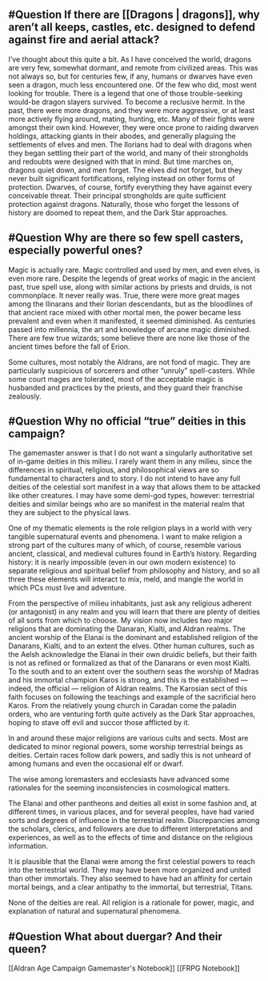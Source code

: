 ## #Question If there are [[Dragons | dragons]], why aren’t all keeps, castles, etc. designed to defend against fire and aerial attack?

I’ve thought about this quite a bit. As I have conceived the world, dragons are very few, somewhat dormant, and remote from civilized areas. This was not always so, but for centuries few, if any, humans or dwarves have even seen a dragon, much less encountered one. Of the few who did, most went looking for trouble. There is a legend that one of those trouble-seeking would-be dragon slayers survived. To become a reclusive hermit. In the past, there were more dragons, and they were more aggressive, or at least more actively flying around, mating, hunting, etc. Many of their fights were amongst their own kind. However, they were once prone to raiding dwarven holdings, attacking giants in their abodes, and generally plaguing the settlements of elves and men. The Ilorians had to deal with dragons when they began settling their part of the world, and many of their strongholds and redoubts were designed with that in mind. But time marches on, dragons quiet down, and men forget. The elves did not forget, but they never built significant fortifications, relying instead on other forms of protection. Dwarves, of course, fortify everything they have against every conceivable threat. Their principal strongholds are quite sufficient protection against dragons. Naturally, those who forget the lessons of history are doomed to repeat them, and the Dark Star approaches.

## #Question Why are there so few spell casters, especially powerful ones?

Magic is actually rare. Magic controlled and used by men, and even elves, is even more rare. Despite the legends of great works of magic in the ancient past, true spell use, along with similar actions by priests and druids, is not commonplace. It never really was. True, there were more great mages among the Ilinarans and their Ilorian descendants, but as the bloodlines of that ancient race mixed with other mortal men, the power became less prevalent and even when it manifested, it seemed diminished. As centuries passed into millennia, the art and knowledge of arcane magic diminished. There are few true wizards; some believe there are none like those of the ancient times before the fall of Erion.

Some cultures, most notably the Aldrans, are not fond of magic. They are particularly suspicious of sorcerers and other “unruly” spell-casters. While some court mages are tolerated, most of the acceptable magic is husbanded and practices by the priests, and they guard their franchise zealously.

## #Question Why no official “true” deities in this campaign?

The gamemaster answer is that I do not want a singularly authoritative set of in-game deities in this milieu. I rarely want them in any milieu, since the differences in spiritual, religious, and philosophical views are so fundamental to characters and to story. I do not intend to have any full deities of the celestial sort manifest in a way that allows them to be attacked like other creatures. I may have some demi-god types, however: terrestrial deities and similar beings who are so manifest in the material realm that they are subject to the physical laws.

One of my thematic elements is the role religion plays in a world with very tangible supernatural events and phenomena. I want to make religion a strong part of the cultures many of which, of course, resemble various ancient, classical, and medieval cultures found in Earth’s history. Regarding history: it is nearly impossible (even in our own modern existence) to separate religious and spiritual belief from philosophy and history, and so all three these elements will interact to mix, meld, and mangle the world in which PCs must live and adventure.

From the perspective of milieu inhabitants, just ask any religious adherent (or antagonist) in any realm and you will learn that there are plenty of deities of all sorts from which to choose. My vision now includes two major religions that are dominating the Danaran, Kialti, and Aldran realms. The ancient worship of the Elanai is the dominant and established religion of the Danarans, Kialti, and to an extent the elves. Other human cultures, such as the Aelsh acknowledge the Elanai in their own druidic beliefs, but their faith is not as refined or formalized as that of the Danarans or even most Kialti. To the south and to an extent over the southern seas the worship of Madras and his immortal champion Karos is strong, and this is the established — indeed, the official — religion of Aldran realms. The Karosian sect of this faith focuses on following the teachings and example of the sacrificial hero Karos. From the relatively young church in Caradan come the paladin orders, who are venturing forth quite actively as the Dark Star approaches, hoping to stave off evil and succor those afflicted by it.

In and around these major religions are various cults and sects. Most are dedicated to minor regional powers, some worship terrestrial beings as deities. Certain races follow dark powers, and sadly this is not unheard of among humans and even the occasional elf or dwarf.

The wise among loremasters and ecclesiasts have advanced some rationales for the seeming inconsistencies in cosmological matters.

The Elanai and other pantheons and deities all exist in some fashion and, at different times, in various places, and for several peoples, have had varied sorts and degrees of influence in the terrestrial realm. Discrepancies among the scholars, clerics, and followers are due to different interpretations and experiences, as well as to the effects of time and distance on the religious information.

It is plausible that the Elanai were among the first celestial powers to reach into the terrestrial world. They may have been more organized and united than other immortals. They also seemed to have had an affinity for certain mortal beings, and a clear antipathy to the immortal, but terrestrial, Titans.

None of the deities are real. All religion is a rationale for power, magic, and explanation of natural and supernatural phenomena.

## #Question What about duergar? And their queen?

[[Aldran Age Campaign Gamemaster's Notebook]]
[[FRPG Notebook]]